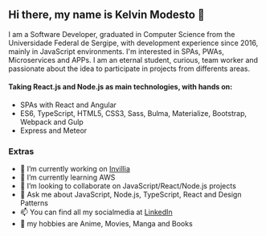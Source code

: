 ## Hi there, my name is Kelvin Modesto 👋

I am a Software Developer, graduated in Computer Science from the Universidade Federal de Sergipe, with development experience since 2016, mainly in JavaScript environments. I'm interested in SPAs, PWAs, Microservices and APPs. I am an eternal student, curious, team worker and passionate about the idea to participate in projects from differents areas.

#### Taking React.js and Node.js as main technologies, with hands on:
- SPAs with React and Angular
- ES6, TypeScript, HTML5, CSS3, Sass, Bulma, Materialize, Bootstrap, Webpack and Gulp
- Express and Meteor

### Extras
- 🔭 I’m currently working on [Invillia](https://invillia.com/)
- 🌱 I’m currently learning AWS
- 👯 I’m looking to collaborate on JavaScript/React/Node.js projects
- 💬 Ask me about JavaScript, Node.js, TypeScript, React and Design Patterns
- 📫 You can find all my socialmedia at [LinkedIn](https://www.linkedin.com/in/kelvinmodesto/)
- 👋 my hobbies are Anime, Movies, Manga and Books
